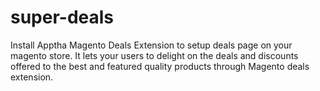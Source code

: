 super-deals
===========

Install Apptha Magento Deals Extension to setup deals page on your magento store. It lets your users to delight on the deals and discounts offered to the best and featured quality products through Magento deals extension.
